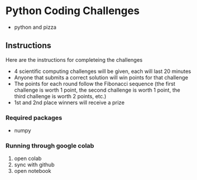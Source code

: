 # Python Coding Challenges

- python and pizza

## Instructions

Here are the instructions for completeing the challenges
- 4 scientific computing challenges will be given, each will last 20 minutes
- Anyone that submits a correct solution will win points for that challenge
- The points for each round follow the Fibonacci sequence (the first challenge is worth 1 point, the second challenge is worth 1 point, the third challenge is worth 2 points, etc.)
- 1st and 2nd place winners will receive a prize

### Required packages
- numpy

### Running through google colab
1. open colab
2. sync with github
3. open notebook
